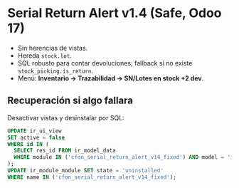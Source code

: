 
# Serial Return Alert v1.4 (Safe, Odoo 17)

- Sin herencias de vistas.
- Hereda `stock.lot`.
- SQL robusto para contar devoluciones; fallback si no existe `stock_picking.is_return`.
- Menú: **Inventario → Trazabilidad → SN/Lotes en stock +2 dev**.

## Recuperación si algo fallara
Desactivar vistas y desinstalar por SQL:
```sql
UPDATE ir_ui_view
SET active = false
WHERE id IN (
  SELECT res_id FROM ir_model_data
  WHERE module IN ('cfon_serial_return_alert_v14_fixed') AND model = 'ir.ui.view'
);
UPDATE ir_module_module SET state = 'uninstalled'
WHERE name IN ('cfon_serial_return_alert_v14_fixed');
```
